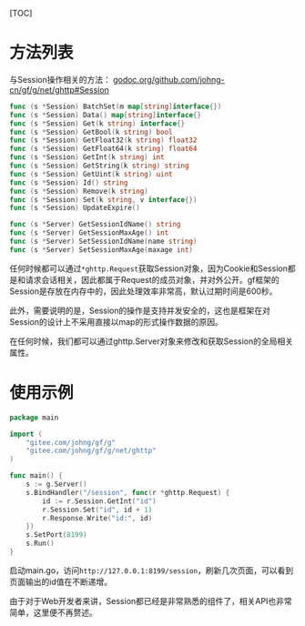 
[TOC]


# 方法列表

与Session操作相关的方法：
[godoc.org/github.com/johng-cn/gf/g/net/ghttp#Session](https://godoc.org/github.com/johng-cn/gf/g/net/ghttp#Session)
```go
func (s *Session) BatchSet(m map[string]interface{})
func (s *Session) Data() map[string]interface{}
func (s *Session) Get(k string) interface{}
func (s *Session) GetBool(k string) bool
func (s *Session) GetFloat32(k string) float32
func (s *Session) GetFloat64(k string) float64
func (s *Session) GetInt(k string) int
func (s *Session) GetString(k string) string
func (s *Session) GetUint(k string) uint
func (s *Session) Id() string
func (s *Session) Remove(k string)
func (s *Session) Set(k string, v interface{})
func (s *Session) UpdateExpire()

func (s *Server) GetSessionIdName() string
func (s *Server) GetSessionMaxAge() int
func (s *Server) SetSessionIdName(name string)
func (s *Server) SetSessionMaxAge(maxage int)
```
任何时候都可以通过```*ghttp.Request```获取Session对象，因为Cookie和Session都是和请求会话相关，因此都属于Request的成员对象，并对外公开。gf框架的Session是存放在内存中的，因此处理效率非常高，默认过期时间是600秒。

此外，需要说明的是，Session的操作是支持并发安全的，这也是框架在对Session的设计上不采用直接以map的形式操作数据的原因。

在任何时候，我们都可以通过ghttp.Server对象来修改和获取Session的全局相关属性。

# 使用示例

```go
package main

import (
    "gitee.com/johng/gf/g"
    "gitee.com/johng/gf/g/net/ghttp"
)

func main() {
    s := g.Server()
    s.BindHandler("/session", func(r *ghttp.Request) {
        id := r.Session.GetInt("id")
        r.Session.Set("id", id + 1)
        r.Response.Write("id:", id)
    })
    s.SetPort(8199)
    s.Run()
}
```
启动main.go，访问```http://127.0.0.1:8199/session```，刷新几次页面，可以看到页面输出的id值在不断递增。


由于对于Web开发者来讲，Session都已经是非常熟悉的组件了，相关API也非常简单，这里便不再赘述。